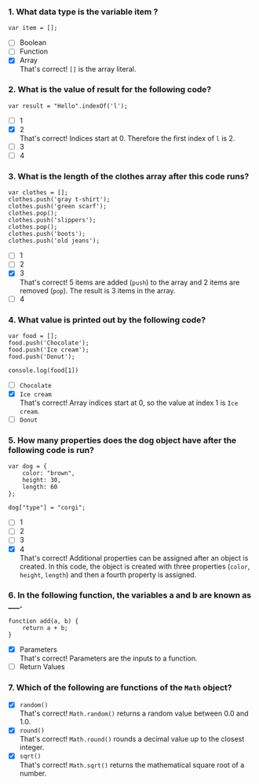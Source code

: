 ### 1. What data type is the variable item ?

```
var item = [];
```

- [ ] Boolean
- [ ] Function
- [x] Array <br>
      That's correct! `[]` is the array literal.

### 2. What is the value of result for the following code?

```
var result = "Hello".indexOf('l');
```

- [ ] 1
- [x] 2 <br>
      That's correct! Indices start at 0. Therefore the first index of `l` is 2.
- [ ] 3
- [ ] 4

### 3. What is the length of the clothes array after this code runs?

```
var clothes = [];
clothes.push('gray t-shirt');
clothes.push('green scarf');
clothes.pop();
clothes.push('slippers');
clothes.pop();
clothes.push('boots');
clothes.push('old jeans');
```

- [ ] 1
- [ ] 2
- [x] 3 <br>
      That's correct! 5 items are added (`push`) to the array and 2 items are removed (`pop`). The result is 3 items in the array.
- [ ] 4

### 4. What value is printed out by the following code?

```
var food = [];
food.push('Chocolate');
food.push('Ice cream');
food.push('Donut');

console.log(food[1])
```

- [ ] `Chocolate`
- [x] `Ice cream` <br>
      That's correct! Array indices start at 0, so the value at index 1 is `Ice cream`.
- [ ] `Donut`

### 5. How many properties does the dog object have after the following code is run?

```
var dog = {
    color: "brown",
    height: 30,
    length: 60
};

dog["type"] = "corgi";
```

- [ ] 1
- [ ] 2
- [ ] 3
- [x] 4 <br>
      That's correct! Additional properties can be assigned after an object is created. In this code, the object is created with three properties (`color`, `height`, `length`) and then a fourth property is assigned.

### 6. In the following function, the variables a and b are known as \_\_\_.

```
function add(a, b) {
    return a + b;
}
```

- [x] Parameters <br>
      That's correct! Parameters are the inputs to a function.
- [ ] Return Values

### 7. Which of the following are functions of the `Math` object?

- [x] `random()` <br>
      That's correct! `Math.random()` returns a random value between 0.0 and 1.0.
- [x] `round()` <br>
      That's correct! `Math.round()` rounds a decimal value up to the closest integer.
- [x] `sqrt()` <br>
      That's correct! `Math.sqrt()` returns the mathematical square root of a number.
